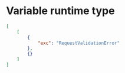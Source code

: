 # Variable runtime type

```json
[
    [
        {
            "exc": "RequestValidationError"
        },
        {}
    ]
]
```
